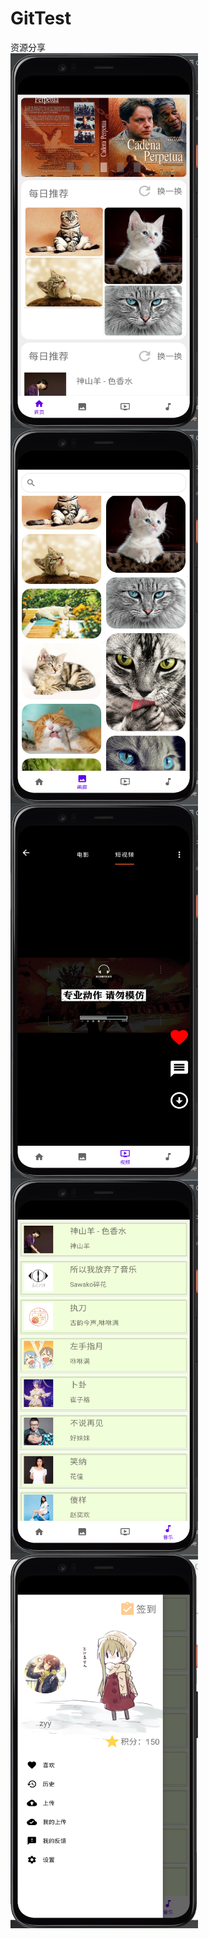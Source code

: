 # GitTest
资源分享
<br>
<img src="Screenshots/1.png" width = "300" height = "600" alt="" align=center />
<img src="Screenshots/2.png" width = "300" height = "600" alt="" align=center />
<img src="Screenshots/3.png" width = "300" height = "600" alt="" align=center />
<img src="Screenshots/4.png" width = "300" height = "600" alt="" align=center />
<img src="Screenshots/5.png" width = "300" height = "600" alt="" align=center />

